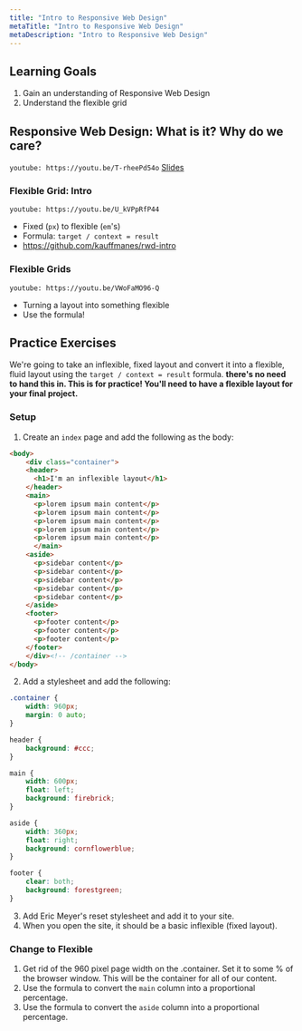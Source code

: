 ```yaml
---
title: "Intro to Responsive Web Design"
metaTitle: "Intro to Responsive Web Design"
metaDescription: "Intro to Responsive Web Design"
---
```


## Learning Goals
1. Gain an understanding of Responsive Web Design
1. Understand the flexible grid

## Responsive Web Design: What is it? Why do we care?
`youtube: https://youtu.be/T-rheePd54o`
[Slides](https://docs.google.com/presentation/d/1raO-flSpagWhIFQzOgMjl_2ZXvJhWCCshcsfuxsw9kg/edit?usp=sharing)

### Flexible Grid: Intro
`youtube: https://youtu.be/U_kVPpRfP44`
- Fixed (`px`) to flexible (`em`'s)
- Formula: `target / context = result`
- https://github.com/kauffmanes/rwd-intro

### Flexible Grids
`youtube: https://youtu.be/VWoFaMO96-Q`
- Turning a layout into something flexible
- Use the formula!

## Practice Exercises
We're going to take an inflexible, fixed layout and convert it into a flexible, fluid layout using the `target / context = result` formula. **there's no need to hand this in. This is for practice! You'll need to have a flexible layout for your final project.**

### Setup
1. Create an `index` page and add the following as the body:

```html
<body>
    <div class="container">
    <header>
      <h1>I'm an inflexible layout</h1>
    </header>
    <main>
      <p>lorem ipsum main content</p>
      <p>lorem ipsum main content</p>
      <p>lorem ipsum main content</p>
      <p>lorem ipsum main content</p>
      <p>lorem ipsum main content</p>
      </main>
    <aside>
      <p>sidebar content</p>
      <p>sidebar content</p>
      <p>sidebar content</p>
      <p>sidebar content</p>
      <p>sidebar content</p>
    </aside>
    <footer>
      <p>footer content</p>
      <p>footer content</p>
      <p>footer content</p>
    </footer>
    </div><!-- /container -->
</body>
```
2. Add a stylesheet and add the following:

```css
.container {
	width: 960px;
	margin: 0 auto;
}

header {
	background: #ccc;
}

main {
	width: 600px;
	float: left;
	background: firebrick;
}

aside {
	width: 360px;
	float: right;
	background: cornflowerblue;
}

footer {
	clear: both;
	background: forestgreen;
}
```

3. Add Eric Meyer's reset stylesheet and add it to your site.
4. When you open the site, it should be a basic inflexible (fixed layout).

### Change to Flexible
1. Get rid of the 960 pixel page width on the .container. Set it to some % of the browser window. This will be the container for all of our content.
1. Use the formula to convert the `main` column into a proportional percentage.
1. Use the formula to convert the `aside` column into a proportional percentage.